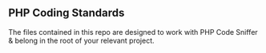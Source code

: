 ## PHP Coding Standards
The files contained in this repo are designed to work with PHP Code Sniffer & belong in the root of your relevant project. 